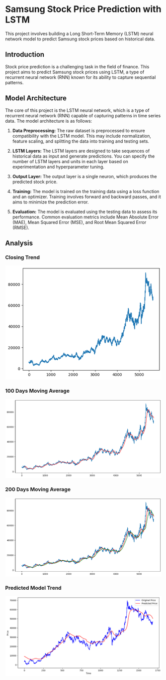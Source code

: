 # Samsung Stock Price Prediction with LSTM

This project involves building a Long Short-Term Memory (LSTM) neural network model to predict Samsung stock prices based on historical data. 

## Introduction
Stock price prediction is a challenging task in the field of finance. This project aims to predict Samsung stock prices using LSTM, a type of recurrent neural network (RNN) known for its ability to capture sequential patterns.

## Model Architecture

The core of this project is the LSTM neural network, which is a type of recurrent neural network (RNN) capable of capturing patterns in time series data. The model architecture is as follows:

1. **Data Preprocessing:** The raw dataset is preprocessed to ensure compatibility with the LSTM model. This may include normalization, feature scaling, and splitting the data into training and testing sets.

2. **LSTM Layers:** The LSTM layers are designed to take sequences of historical data as input and generate predictions. You can specify the number of LSTM layers and units in each layer based on experimentation and hyperparameter tuning.

3. **Output Layer:** The output layer is a single neuron, which produces the predicted stock price.

4. **Training:** The model is trained on the training data using a loss function and an optimizer. Training involves forward and backward passes, and it aims to minimize the prediction error.

5. **Evaluation:** The model is evaluated using the testing data to assess its performance. Common evaluation metrics include Mean Absolute Error (MAE), Mean Squared Error (MSE), and Root Mean Squared Error (RMSE).

## Analysis

### Closing Trend
![Closing Trend](/CloseTrend.png)

### 100 Days Moving Average
![100 Days Moving Average](/100DaysMovingAvg.png)

### 200 Days Moving Average
![200 Days Moving Average](/200DaysMovingAvg.png)

### Predicted Model Trend
![Predicted Model](/PredictedModelTrend.png)
